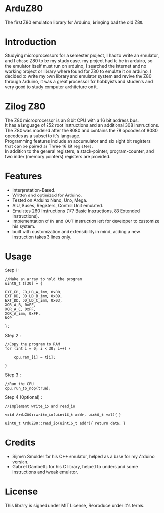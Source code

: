 # ArduZ80 

The first Z80 emulation library for Arduino, bringing bad the old Z80.

# Introduction 

Studying microprocessors for a semester project, I had to write an emulator, and I chose Z80 to be my study case. my project had to be in arduino, so the emulator itself must run on arduino, I searched the internet and no working project or library where found for Z80 to emulate it on arduino, I decided to write my own library and emulator system and revive the Z80 through Arduino, it was a great processor for hobbyists and students and very good to study computer architeture on it. 

# Zilog Z80 
The Z80 microprocessor is an 8 bit CPU with a 16 bit address bus.<br/>
It has a language of 252 root instructions and an additional 308
instructions.<br/>
The Z80 was modeled after the 8080 and contains the 78 opcodes of
8080 opcodes as a subset to it's language.<br/>
Programming features include an accumulator and six eight bit
registers that can be paired as Three 16 bit registers.<br/>
In addition to the general registers, a stack-pointer, program-counter, and two
index (memory pointers) registers are provided.<br/>

# Features 
- Interpretation-Based.
- Written and optimized for Arduino.<br/>
- Tested on Arduino Nano, Uno, Mega.<br/>
- AlU, Buses, Registers, Control Unit emulated.<br/>
- Emulates 260 Instructions (177 Basic Instructions, 83 Extended Instructions).<br/>
- Implementation of IN and OUT instruction left for developer to customize his system.<br/>
- built with customization and extensibility in mind, adding a new instruction takes 3 lines only.<br/>

# Usage 

Step 1: 

    //Make an array to hold the program
    uint8_t t[30] = {
    
    EXT_FD, FD_LD_A_imm, 0x00,
    EXT_DD, DD_LD_B_imm, 0x09,
    EXT_DD, DD_LD_C_imm, 0x03,
    XOR_A_B, 0xFF,
    XOR_A_C, 0xFF,
    XOR_A_imm, 0xFF,
    NOP
    
    };
    
Step 2 : 

    //Copy the program to RAM 
    for (int i = 0; i < 30; i++) {

        cpu.ram_[i] = t[i];
   
    }

Step 3 : 

    //Run the CPU 
    cpu.run_to_nop(true);

Step 4 (Optional) : 

    //Implement write_io and read_io 
    
    void ArduZ80::write_io(uint16_t addr, uint8_t val){ }

    uint8_t ArduZ80::read_io(uint16_t addr){ return data; }
    
    
# Credits
- Sijmen Smulder for his C++ emulator, helped as a base for my Arduino version.<br/>
- Gabriel Gambetta for his C library, helped to understand some instructions and tweak emulator.<br/>

# License 

This library is signed under MIT License, Reproduce under it's terms. 
